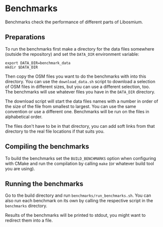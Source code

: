 
# Benchmarks

Benchmarks check the performance of different parts of Libosmium.

## Preparations

To run the benchmarks first make a directory for the data files somewhere
(outside the repository) and set the `DATA_DIR` environment variable:

    export DATA_DIR=benchmark_data
    mkdir $DATA_DIR

Then copy the OSM files you want to do the benchmarks with into this directory.
You can use the `download_data.sh` script to download a selection of OSM files
in different sizes, but you can use a different selection, too. The benchmarks
will use whatever files you have in the `DATA_DIR` directory.

The download script will start the data files names with a number in order of
the size of the file from smallest to largest. You can use the same convention
or use a different one. Benchmarks will be run on the files in alphabetical
order.

The files don't have to be in that directory, you can add soft links from that
directory to the real file locations if that suits you.

## Compiling the benchmarks

To build the benchmarks set the `BUILD_BENCHMARKS` option when configuring with
CMake and run the compilation by calling `make` (or whatever build tool you
are using).

## Running the benchmarks

Go to the build directory and run `benchmarks/run_benchmarks.sh`. You can also
run each benchmark on its own by calling the respective script in the
`benchmarks` directory.

Results of the benchmarks will be printed to stdout, you might want to redirect
them into a file.

